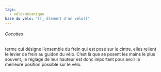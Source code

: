 ```yaml
---
tags:
  - vélo/mécanique
base du vélo: "[[_ Élément d'un vélo]]"
---
```



###### Cocottes
terme qui désigne l’ensemble du frein qui est posé sur le cintre, elles relient le levier de frein au guidon du vélo. C’est là que se posent les mains le plus souvent, le réglage de leur hauteur est donc important pour avoir la meilleure position possible sur le vélo.